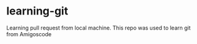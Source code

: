 # learning-git
Learning pull request from local machine.
This repo was used to learn git from Amigoscode
